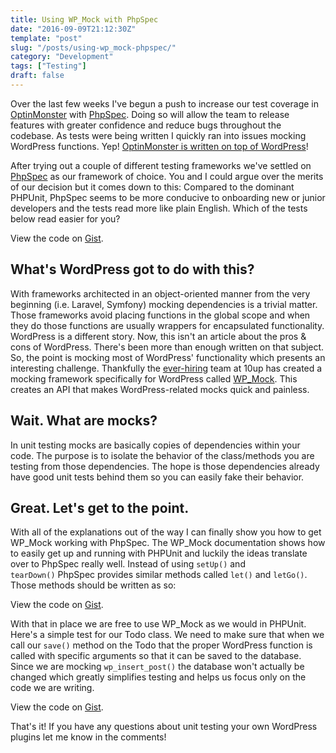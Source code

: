 ```yaml
---
title: Using WP_Mock with PhpSpec
date: "2016-09-09T21:12:30Z"
template: "post"
slug: "/posts/using-wp_mock-phpspec/"
category: "Development"
tags: ["Testing"]
draft: false
---
```

Over the last few weeks I've begun a push to increase our test coverage in [OptinMonster](https://aaroneaton.blog/wp/recommends/optinmonster/) with [PhpSpec](http://www.phpspec.net/en/stable/). Doing so will allow the team to release features with greater confidence and reduce bugs throughout the codebase. As tests were being written I quickly ran into issues mocking WordPress functions. Yep! [OptinMonster is written on top of WordPress](https://thomasgriffin.io/using-wordpress-as-a-saas-platform-with-optinmonster/)!

After trying out a couple of different testing frameworks we've settled on [PhpSpec](http://www.phpspec.net/en/stable/) as our framework of choice. You and I could argue over the merits of our decision but it comes down to this: Compared to the dominant PHPUnit, PhpSpec seems to be more conducive to onboarding new or junior developers and the tests read more like plain English. Which of the tests below read easier for you?

<div class="oembed-gist">
  <noscript>
    View the code on <a href="https://gist.github.com/channeleaton/9701eef8c3b18d3f9c9bd9191f47f012">Gist</a>.
  </noscript>
</div>

## What's WordPress got to do with this?

With frameworks architected in an object-oriented manner from the very beginning (i.e. Laravel, Symfony) mocking dependencies is a trivial matter. Those frameworks avoid placing functions in the global scope and when they do those functions are usually wrappers for encapsulated functionality. WordPress is a different story. Now, this isn't an article about the pros & cons of WordPress. There's been more than enough written on that subject. So, the point is mocking most of WordPress' functionality which presents an interesting challenge. Thankfully the [ever-hiring](http://is10uphiring.com/) team at 10up has created a mocking framework specifically for WordPress called [WP_Mock](https://github.com/10up/wp_mock). This creates an API that makes WordPress-related mocks quick and painless.

## Wait. What are mocks?

In unit testing mocks are basically copies of dependencies within your code. The purpose is to isolate the behavior of the class/methods you are testing from those dependencies. The hope is those dependencies already have good unit tests behind them so you can easily fake their behavior.

## Great. Let's get to the point.

With all of the explanations out of the way I can finally show you how to get WP\_Mock working with PhpSpec. The WP\_Mock documentation shows how to easily get up and running with PHPUnit and luckily the ideas translate over to PhpSpec really well. Instead of using `setUp()` and `tearDown()` PhpSpec provides similar methods called `let()` and `letGo()`. Those methods should be written as so:

<div class="oembed-gist">
  <noscript>
    View the code on <a href="https://gist.github.com/channeleaton/9701eef8c3b18d3f9c9bd9191f47f012">Gist</a>.
  </noscript>
</div>

With that in place we are free to use WP_Mock as we would in PHPUnit. Here's a simple test for our Todo class. We need to make sure that when we call our `save()` method on the Todo that the proper WordPress function is called with specific arguments so that it can be saved to the database. Since we are mocking `wp_insert_post()` the database won't actually be changed which greatly simplifies testing and helps us focus only on the code we are writing.

<div class="oembed-gist">
  <noscript>
    View the code on <a href="https://gist.github.com/channeleaton/9701eef8c3b18d3f9c9bd9191f47f012">Gist</a>.
  </noscript>
</div>

That's it! If you have any questions about unit testing your own WordPress plugins let me know in the comments!